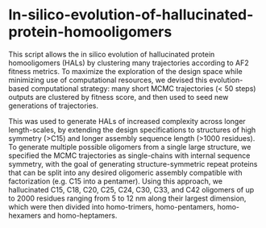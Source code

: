 # In-silico-evolution-of-hallucinated-protein-homooligomers
This script allows the in silico evolution of hallucinated protein homooligomers (HALs) by clustering many trajectories according to AF2 fitness metrics. To maximize the exploration of the design space while minimizing use of computational resources, we devised this evolution-based computational strategy:  many short MCMC trajectories (< 50 steps) outputs are clustered by fitness score, and then used to seed new generations of trajectories.

This was used to generate HALs of increased complexity across longer length-scales, by extending the design specifications to structures of high symmetry (>C15) and longer assembly sequence length (>1000 residues). To generate multiple possible oligomers from a single large structure, we specified the MCMC trajectories as single-chains with internal sequence symmetry, with the goal of generating structure-symmetric repeat proteins that can be split into any desired oligomeric assembly compatible with factorization (e.g. C15 into a pentamer). Using this approach, we hallucinated C15, C18, C20, C25, C24, C30, C33, and C42 oligomers of up to 2000 residues ranging from 5 to 12 nm along their largest dimension, which were then divided into homo-trimers, homo-pentamers, homo-hexamers and homo-heptamers.


